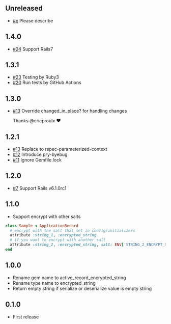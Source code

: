 ## Unreleased

- [#x](https://github.com/kamillle/active_record_encrypted_string/pull/x) Please describe

## 1.4.0

- [#24](https://github.com/kamillle/active_record_encrypted_string/pull/24) Support Rails7

## 1.3.1

- [#23](https://github.com/kamillle/active_record_encrypted_string/pull/23) Testing by Ruby3
- [#20](https://github.com/kamillle/active_record_encrypted_string/pull/20) Run tests by GitHub Actions

## 1.3.0

- [#13](https://github.com/kamillle/active_record_encrypted_string/pull/16) Override changed_in_place? for handling changes

   Thanks @ericproulx :heart:

## 1.2.1

- [#13](https://github.com/kamillle/active_record_encrypted_string/pull/13) Replace to rspec-parameterized-context
- [#12](https://github.com/kamillle/active_record_encrypted_string/pull/12) Introduce pry-byebug
- [#11](https://github.com/kamillle/active_record_encrypted_string/pull/11) Ignore Gemfile.lock

## 1.2.0

- [#7](https://github.com/kamillle/active_record_encrypted_string/pull/7) Support Rails v6.1.0rc1

## 1.1.0

- Support encrypt with other salts

```ruby
class Sample < ApplicationRecord
  # encrypt with the salt that set in config/initializers
  attribute :string_1, :encrypted_string
  # if you want to encrypt with another salt
  attribute :string_2, :encrypted_string, salt: ENV['STRING_2_ENCRYPT_SALT']
end
```

## 1.0.0

- Rename gem name to active_record_encrypted_string
- Rename type name to encrypted_string
- Return empty string if serialize or deserialize value is empty string

## 0.1.0

- First release
